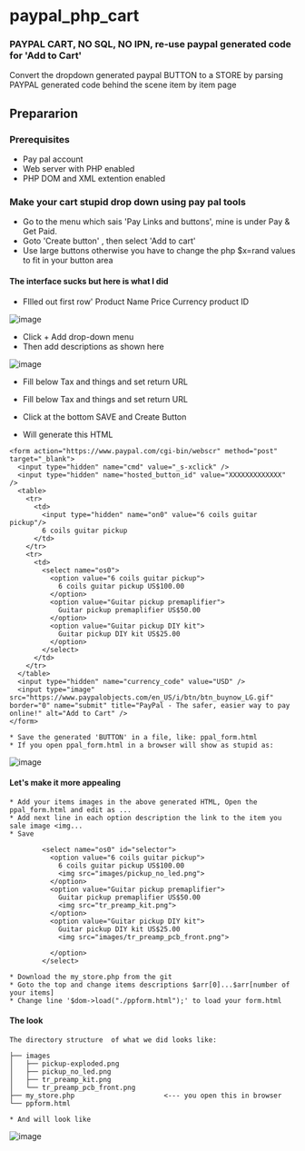 # paypal_php_cart

### PAYPAL CART, NO SQL, NO IPN, re-use paypal generated code for 'Add to Cart'

Convert the dropdown generated paypal BUTTON to a STORE by parsing PAYPAL generated code behind the scene
item by item page 

## Prepararion
### Prerequisites
  * Pay pal account
  * Web server with PHP enabled
  * PHP DOM and XML extention enabled

### Make your cart stupid drop down using pay pal tools
  * Go to the menu which sais 'Pay Links and buttons', mine is under Pay & Get Paid.
  * Goto 'Create button' , then select 'Add to cart'
  * Use large buttons otherwise you have to change the php $x=rand values to fit in your button area

#### The interface sucks but here is what I did
   * FIlled out first row' Product Name Price Currency product ID

![image](https://github.com/circinusX1/paypal_php_cart/assets/69641625/043b75e9-7cec-41c7-afad-13ad19266cc0)


   * Click + Add  drop-down menu
   * Then add descriptions as shown here


![image](https://github.com/circinusX1/paypal_php_cart/assets/69641625/c12e8ebb-1d23-44d6-994e-5f5086c3ecfa)



   * Fill below Tax and things and set return URL
   * Fill below Tax and things and set return URL



   * Click at the bottom SAVE and Create Button
   * Will generate this HTML

```
<form action="https://www.paypal.com/cgi-bin/webscr" method="post" target="_blank">
  <input type="hidden" name="cmd" value="_s-xclick" />
  <input type="hidden" name="hosted_button_id" value="XXXXXXXXXXXXX" />
  <table>
    <tr>
      <td>
        <input type="hidden" name="on0" value="6 coils guitar pickup"/>
        6 coils guitar pickup
      </td>
    </tr>
    <tr>
      <td>
        <select name="os0">
          <option value="6 coils guitar pickup">
            6 coils guitar pickup US$100.00
          </option>
          <option value="Guitar pickup premaplifier">
            Guitar pickup premaplifier US$50.00
          </option>
          <option value="Guitar pickup DIY kit">
            Guitar pickup DIY kit US$25.00
          </option>
        </select>
      </td>
    </tr>
  </table>
  <input type="hidden" name="currency_code" value="USD" />
  <input type="image" src="https://www.paypalobjects.com/en_US/i/btn/btn_buynow_LG.gif" border="0" name="submit" title="PayPal - The safer, easier way to pay online!" alt="Add to Cart" />
</form>

```
    * Save the generated 'BUTTON' in a file, like: ppal_form.html
    * If you open ppal_form.html in a browser will show as stupid as:

    
![image](https://github.com/circinusX1/paypal_php_cart/assets/69641625/83347771-e814-4d31-a705-84c3705a9cdd)

#### Let's make it more appealing

    * Add your items images in the above generated HTML, Open the ppal_form.html and edit as ...
    * Add next line in each option description the link to the item you sale image <img...
    * Save

````
        <select name="os0" id="selector">
          <option value="6 coils guitar pickup">
            6 coils guitar pickup US$100.00
            <img src="images/pickup_no_led.png">
          </option>
          <option value="Guitar pickup premaplifier">
            Guitar pickup premaplifier US$50.00
            <img src="tr_preamp_kit.png">
          </option>
          <option value="Guitar pickup DIY kit">
            Guitar pickup DIY kit US$25.00
            <img src="images/tr_preamp_pcb_front.png">
            
          </option>
        </select>

````   
    * Download the my_store.php from the git
    * Goto the top and change items descriptions $arr[0]...$arr[number of your items]
    * Change line '$dom->load("./ppform.html");' to load your form.html
    
#### The look    
    The directory structure  of what we did looks like:

```
├── images
│   ├── pickup-exploded.png
│   ├── pickup_no_led.png
│   ├── tr_preamp_kit.png
│   └── tr_preamp_pcb_front.png
├── my_store.php                      <--- you open this in browser
└── ppform.html

```

    * And will look like

![image](https://github.com/circinusX1/paypal_php_cart/assets/69641625/c16dd339-e158-48c6-9f98-82f089e5658f)



    




  
